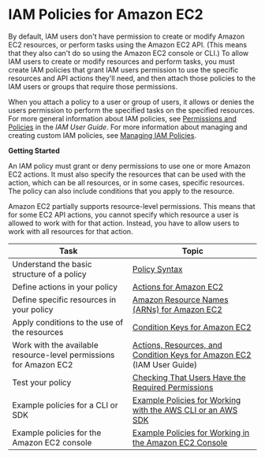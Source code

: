 # IAM Policies for Amazon EC2<a name="iam-policies-for-amazon-ec2"></a>

By default, IAM users don't have permission to create or modify Amazon EC2 resources, or perform tasks using the Amazon EC2 API\. \(This means that they also can't do so using the Amazon EC2 console or CLI\.\) To allow IAM users to create or modify resources and perform tasks, you must create IAM policies that grant IAM users permission to use the specific resources and API actions they'll need, and then attach those policies to the IAM users or groups that require those permissions\.

When you attach a policy to a user or group of users, it allows or denies the users permission to perform the specified tasks on the specified resources\. For more general information about IAM policies, see [Permissions and Policies](https://docs.aws.amazon.com/IAM/latest/UserGuide/PermissionsAndPolicies.html) in the *IAM User Guide*\. For more information about managing and creating custom IAM policies, see [Managing IAM Policies](https://docs.aws.amazon.com/IAM/latest/UserGuide/ManagingPolicies.html)\.

**Getting Started**

An IAM policy must grant or deny permissions to use one or more Amazon EC2 actions\. It must also specify the resources that can be used with the action, which can be all resources, or in some cases, specific resources\. The policy can also include conditions that you apply to the resource\. 

Amazon EC2 partially supports resource\-level permissions\. This means that for some EC2 API actions, you cannot specify which resource a user is allowed to work with for that action\. Instead, you have to allow users to work with all resources for that action\. 


| Task | Topic | 
| --- | --- | 
| Understand the basic structure of a policy | [Policy Syntax](iam-policy-structure.md#policy-syntax) | 
| Define actions in your policy | [Actions for Amazon EC2](iam-policy-structure.md#UsingWithEC2_Actions) | 
| Define specific resources in your policy | [Amazon Resource Names \(ARNs\) for Amazon EC2](iam-policy-structure.md#EC2_ARN_Format) | 
| Apply conditions to the use of the resources | [Condition Keys for Amazon EC2](iam-policy-structure.md#amazon-ec2-keys) | 
| Work with the available resource\-level permissions for Amazon EC2 | [Actions, Resources, and Condition Keys for Amazon EC2](https://docs.aws.amazon.com/IAM/latest/UserGuide/list_amazonec2.html) \(IAM User Guide\) | 
| Test your policy |  [Checking That Users Have the Required Permissions](iam-policy-structure.md#check-required-permissions)  | 
| Example policies for a CLI or SDK | [Example Policies for Working with the AWS CLI or an AWS SDK](ExamplePolicies_EC2.md) | 
| Example policies for the Amazon EC2 console | [Example Policies for Working in the Amazon EC2 Console](iam-policies-ec2-console.md) | 